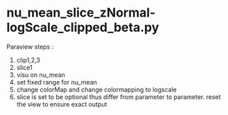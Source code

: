 
# nu_mean_slice_zNormal-logScale_clipped_beta.py

Paraview steps :   
1. clip1,2,3   
2. slice1   
3. visu on nu_mean   
4. set fixed range for nu_mean  
5. change colorMap and change colormapping to logscale   
6. slice is set to be optional thus differ from parameter to parameter. reset the view to ensure exact output
